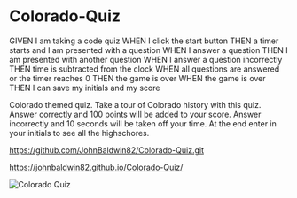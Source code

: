 # Colorado-Quiz
GIVEN I am taking a code quiz
WHEN I click the start button
THEN a timer starts and I am presented with a question
WHEN I answer a question
THEN I am presented with another question
WHEN I answer a question incorrectly
THEN time is subtracted from the clock
WHEN all questions are answered or the timer reaches 0
THEN the game is over
WHEN the game is over
THEN I can save my initials and my score

Colorado themed quiz. Take a tour of Colorado history with this quiz. Answer correctly and 100 points will be added to your score. Answer incorrectly and 10 
seconds will be taken off your time. At the end enter in your initials to see all the highschores.




https://github.com/JohnBaldwin82/Colorado-Quiz.git

https://johnbaldwin82.github.io/Colorado-Quiz/

![Colorado Quiz](https://user-images.githubusercontent.com/124854286/232615504-30c3b238-c208-4604-b166-0c6efcb49709.png)
